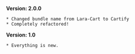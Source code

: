 **Version: 2.0.0**

    * Changed bundle name from Lara-Cart to Cartify
    * Completely refactored!

**Version: 1.0**

    * Everything is new.
